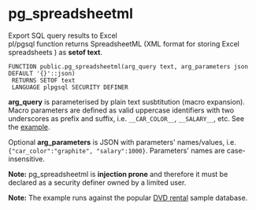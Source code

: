 # pg_spreadsheetml
Export SQL query results to Excel  
pl/pgsql function returns SpreadsheetML (XML format for storing Excel spreadsheets ) as **setof text**. 

```PGSQL
FUNCTION public.pg_spreadsheetml(arg_query text, arg_parameters json DEFAULT '{}'::json)
 RETURNS SETOF text
 LANGUAGE plpgsql SECURITY DEFINER
```
__arg_query__ is parameterised by plain text susbtitution (macro expansion).  
Macro parameters are defined as valid uppercase identifiers with two underscores as prefix and suffix, i.e. `__CAR_COLOR__`, `__SALARY__`, etc. See the [example](https://github.com/stefanov-sm/pg_spreadsheetml/tree/master/example).

Optional __arg_parameters__ is JSON with parameters' names/values, i.e. `{"car_color":"graphite", "salary":1000}`. Parameters' names are case-insensitive.

__Note:__ pg_spreadsheetml is __injection prone__ and therefore it must be declared as a security definer owned by a limited user.


__Note:__ The example runs against the popular [DVD rental](https://www.postgresqltutorial.com/postgresql-sample-database/) sample database.
